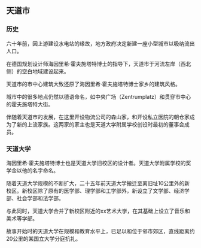 ## 天道市

### 历史

六十年前，因上游建设水电站的缘故，地方政府决定新建一座小型城市以吸纳流出人口。

在德国规划设计师海因里希·霍夫施塔特博士的指导下，天道市于河流左岸（西北侧）的空白地域建设起来。

天道市的市中心建筑大致还原了海因里希·霍夫施塔特博士家乡的建筑风格。

城市中的很多地点仍然以德语命名，如中央广场（Zentrumplatz）和贯穿市中心的霍夫施塔特大街。

伴随着天道市的发展，在这里开设物流公司的森山家，和开设私立医院的朝仓家成为了新的上流家族。这两家的家主也是天道大学附属学校创设时最初的董事会成员。

### 天道大学

海因里希·霍夫施塔特博士也是天道大学旧校区的设计者。天道大学附属学校的奖学金以他的名字命名。

随着天道大学规模的不断扩大，二十五年前天道大学搬迁至离旧址10公里外的新校区。新校区除了原有的医学部、理学部和工学部外，新设立了文学部、经济学部、社会学部和法学部。

与此同时，天道大学合并了新校区附近的xx艺术大学，在其基础上设立了音乐和美术等学部。

故事开始时的天道大学在规模和教育水平上，已足以和位于邻市郊区，直线距离约20公里的某国立大学分庭抗礼。
